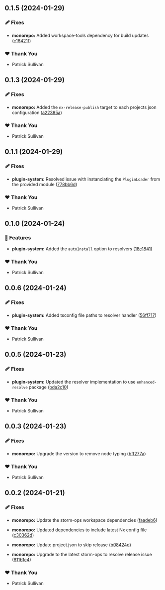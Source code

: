 ## 0.1.5 (2024-01-29)


### 🩹 Fixes

- **monorepo:** Added workspace-tools dependency for build updates ([c16421f](https://github.com/storm-software/storm-stack/commit/c16421f))


### ❤️  Thank You

- Patrick Sullivan

## 0.1.3 (2024-01-29)

### 🩹 Fixes

-   **monorepo:** Added the `nx-release-publish` target to each projects json configuration ([a22385a](https://github.com/storm-software/storm-stack/commit/a22385a))

### ❤️ Thank You

-   Patrick Sullivan

## 0.1.1 (2024-01-29)

### 🩹 Fixes

-   **plugin-system:** Resolved issue with instanciating the `PluginLoader` from the provided module ([778bb6d](https://github.com/storm-software/storm-stack/commit/778bb6d))

### ❤️ Thank You

-   Patrick Sullivan

## 0.1.0 (2024-01-24)

### 🚀 Features

-   **plugin-system:** Added the `autoInstall` option to resolvers ([18c1841](https://github.com/storm-software/storm-stack/commit/18c1841))

### ❤️ Thank You

-   Patrick Sullivan

## 0.0.6 (2024-01-24)

### 🩹 Fixes

-   **plugin-system:** Added tsconfig file paths to resolver handler ([56ff717](https://github.com/storm-software/storm-stack/commit/56ff717))

### ❤️ Thank You

-   Patrick Sullivan

## 0.0.5 (2024-01-23)

### 🩹 Fixes

-   **plugin-system:** Updated the resolver implementation to use `enhanced-resolve` package ([bda2c10](https://github.com/storm-software/storm-stack/commit/bda2c10))

### ❤️ Thank You

-   Patrick Sullivan

## 0.0.3 (2024-01-23)

### 🩹 Fixes

-   **monorepo:** Upgrade the version to remove node typing ([bff277a](https://github.com/storm-software/storm-stack/commit/bff277a))

### ❤️ Thank You

-   Patrick Sullivan

## 0.0.2 (2024-01-21)

### 🩹 Fixes

-   **monorepo:** Update the storm-ops workspace dependencies ([faadeb6](https://github.com/storm-software/storm-stack/commit/faadeb6))

-   **monorepo:** Updated dependencies to include latest Nx config file ([c30362d](https://github.com/storm-software/storm-stack/commit/c30362d))

-   **monorepo:** Update project.json to skip release ([b08424d](https://github.com/storm-software/storm-stack/commit/b08424d))

-   **monorepo:** Upgrade to the latest storm-ops to resolve release issue ([811b1c4](https://github.com/storm-software/storm-stack/commit/811b1c4))

### ❤️ Thank You

-   Patrick Sullivan
